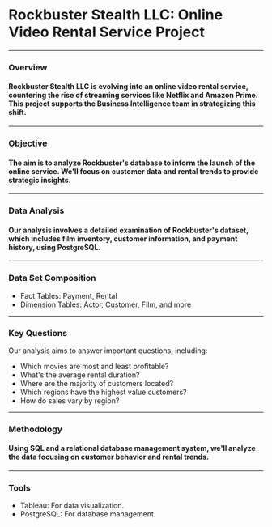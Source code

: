 # Rockbuster Stealth LLC: Online Video Rental Service Project
----------------------------------------------------------

### Overview

#### Rockbuster Stealth LLC is evolving into an online video rental service, countering the rise of streaming services like Netflix and Amazon Prime. This project supports the Business Intelligence team in strategizing this shift.
----------------------------------------------------------

### Objective

#### The aim is to analyze Rockbuster's database to inform the launch of the online service. We'll focus on customer data and rental trends to provide strategic insights.
----------------------------------------------------------

### Data Analysis

#### Our analysis involves a detailed examination of Rockbuster's dataset, which includes film inventory, customer information, and payment history, using PostgreSQL.
----------------------------------------------------------

### Data Set Composition
* Fact Tables: Payment, Rental
* Dimension Tables: Actor, Customer, Film, and more
----------------------------------------------------------

### Key Questions

Our analysis aims to answer important questions, including:

* Which movies are most and least profitable?
* What's the average rental duration?
* Where are the majority of customers located?
* Which regions have the highest value customers?
* How do sales vary by region?
----------------------------------------------------------

### Methodology

#### Using SQL and a relational database management system, we'll analyze the data focusing on customer behavior and rental trends.
----------------------------------------------------------

### Tools
* Tableau: For data visualization.
* PostgreSQL: For database management.


